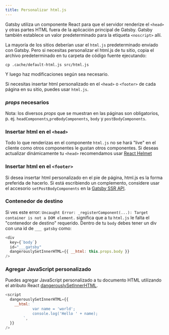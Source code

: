 ```yaml
---
title: Personalizar html.js
---
```


Gatsby utiliza un componente React para que el servidor renderize el `<head>` y otras partes
HTML fuera de la aplicación principal de Gatsby. Gatsby también establece un valor predeterminado para la etiqueta `<noscript>` allí.

La mayoría de los sitios deberían usar el `html.js` predeterminado enviado con Gatsby. Pero si necesitas 
personalizar el html.js de tu sitio, copia el archivo predeterminado en tu 
carpeta de código fuente ejecutando:

```shell
cp .cache/default-html.js src/html.js
```

Y luego haz modificaciones según sea necesario.

Si necesitas insertar html personalizado en el `<head>` o `<footer>` de cada página en su sitio, puedes usar `html.js`.

### *props* necesarios

Nota: los diversos *props* que se muestran en las páginas son obligatorios, p. ej.
`headComponents`,`preBodyComponents`, `body` y `postBodyComponents`.

### Insertar html en el `<head>`

Todo lo que renderizas en el componente `html.js` no se hará "live" en
el cliente como otros componentes le gustan otros componentes. Si deseas actualizar dinámicamente tu
`<head>` recomendamos usar
[React Helmet](/packages/gatsby-plugin-react-helmet/)

### Insertar html en el `<footer>`

Si desea insertar html personalizado en el pie de página, html.js es la forma preferida de hacerlo. Si está escribiendo un complemento, considere usar el accesorio `setPostBodyComponents` en la [Gatsby SSR API](/docs/ssr-apis/).

### Contenedor de destino

Si ves este error: `Uncaught Error: _registerComponent(...): Target container is not a DOM element.`
significa que a tu `html.js` le falta el "contenedor de destino"
requerido. Dentro de tu `body` debes tener un div con una id de
`___ gatsby` como:

```jsx:title=src/html.js
<div
  key={`body`}
  id="___gatsby"
  dangerouslySetInnerHTML={{ __html: this.props.body }}
/>
```

### Agregar JavaScript personalizado

Puedes agregar JavaScript personalizado a tu documento HTML utilizando el atributo React [dangerouslySetInnerHTML](https://reactjs.org/docs/dom-elements.html#dangerouslysetinnerhtml).

```jsx:title=src/html.js
<script
  dangerouslySetInnerHTML={{
    __html: `
            var name = 'world';
            console.log('Hello ' + name);
        `,
  }}
/>
```
